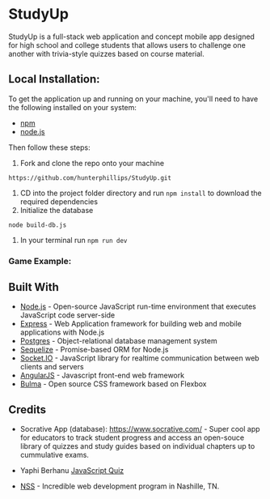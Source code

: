 # StudyUp

StudyUp is a full-stack web application and concept mobile app designed for high school and college students that allows users to challenge one another with trivia-style quizzes based on course material.

<!-- ![Home screen](https://github.com/hunterphillips/countdown/blob/master/images/homeScreenshot.jpg) -->

<!-- ## Start Timer -->

<!-- Download the [app](https://github.com/hunterphillips/countdown/releases/tag/1.0.0)! -->

<!-- #### OR -->

## Local Installation:

To get the application up and running on your machine, you'll need to have the following installed on your system:

* [npm](https://www.npmjs.com/)
* [node.js](https://nodejs.org/en/)

Then follow these steps:

1.  Fork and clone the repo onto your machine

`https://github.com/hunterphillips/StudyUp.git`

1.  CD into the project folder directory and run `npm install` to download the required dependencies
1.  Initialize the database

`node build-db.js`

1.  In your terminal run `npm run dev`

### Game Example:

<!-- ![quiz screen](https://github.com/hunterphillips/countdown/blob/master/images/clock-screenshot.jpg) -->

## Built With

* [Node.js](https://nodejs.org/) - Open-source JavaScript run-time environment that executes JavaScript code server-side
* [Express](https://expressjs.com/) - Web Application framework for building web and mobile applications with Node.js
* [Postgres](https://postgresql.org/) - Object-relational database management system
* [Sequelize](http://docs.sequelizejs.com/) - Promise-based ORM for Node.js
* [Socket.IO](https://socket.io/) - JavaScript library for realtime communication between web clients and servers
* [AngularJS](https://angularjs.org/) - Javascript front-end web framework
* [Bulma](https://bulma.io/) - Open source CSS framework based on Flexbox

## Credits

* Socrative App (database): <https://www.socrative.com/> - Super cool app for educators to track student progress and access an open-souce library of quizzes and study guides based on individual chapters up to cummulative exams.

* Yaphi Berhanu [JavaScript Quiz](https://www.sitepoint.com/author/yberhanu/)

* [NSS](http://nashvillesoftwareschool.com/) - Incredible web development program in Nashille, TN.
